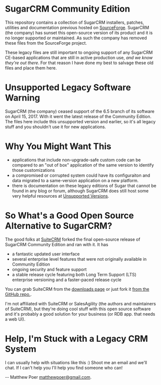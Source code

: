 # SugarCRM Community Edition

This repository contains a collection of SugarCRM installers, patches, utilities and documentation previous hosted on [SourceForge](https://sourceforge.net/projects/sugarcrm/). SugarCRM (the company) has sunset this open-source version of its product and it is no longer supported or maintained. As such the company has removed these files from the SourceForge project.

These legacy files are still important to ongoing support of any SugarCRM CE-based applications that are still in active production use, _and we know they're out there_. For that reason I have done my best to salvage these old files and place them here.

# Unsupported Legacy Software Warning
SugarCRM (the company) ceased support of the 6.5 branch of its software on April 15, 2017. With it went the latest release of the Community Edition. The files here include this unsupported version and earlier, so it's all legacy stuff and you shouldn't use it for new applications.

# Why You Might Want This
* applications that include non-upgrade-safe custom code can be compared to an "out of box" application of the same version to identify those customizations
* a compromised or corrupted system could have its configuraiton and data migrated to a same-version application on a new platform.
* there is documentation on these legacy editions of Sugar that cannot be found in any blog or forum, although SugarCRM does still host some very helpful resources at [Unsupported Versions](http://support.sugarcrm.com/Documentation/Unsupported_Versions/).

# So What's a Good Open Source Alternative to SugarCRM?
The good folks at [SuiteCRM](https://suitecrm.com/) forked the final open-source release of SugarCRM Community Edition and ran with it. It has
* a fantastic updated user interface
* several enterprise level features that were not originally available in Community Edition
* ongoing security and feature support
* a stable release cycle featuring both Long Term Support (LTS) enterprise versioning and a faster-paced release cycle

You can grab SuiteCRM from the [downloads page](https://suitecrm.com/download/) or just fork it [from the GitHub repo.](https://github.com/salesagility/SuiteCRM).

I'm not affiliated with SuiteCRM or SalesAgility (the authors and maintainers of SuiteCRM), but they're doing cool stuff with this open source software and it's probably a good solution for your business (or RDB app. that needs a web UI).

# Help, I'm Stuck with a Legacy CRM System
I can usually help with situations like this :) Shoot me an email and we'll chat. If I can't help you I'll help you find someone who can!

-- Matthew Poer <matthewpoer@gmail.com>.
